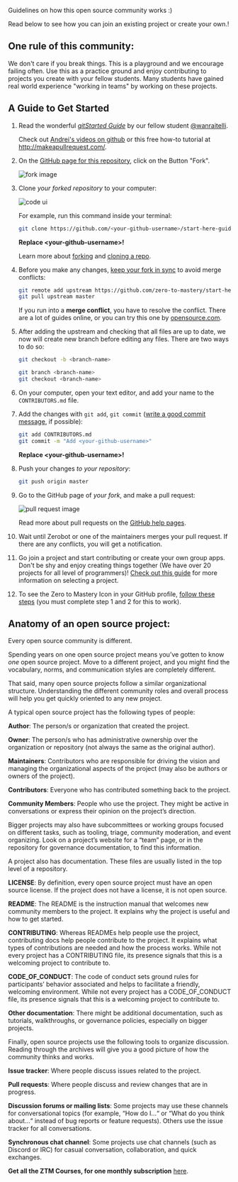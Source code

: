 Guidelines on how this open source community works :)

Read below to see how you can join an existing project or create your own.!

## One rule of this community:

We don't care if you break things. This is a playground and we encourage failing often. Use this as a practice ground and enjoy contributing to projects you create with your fellow students. Many students have gained real world experience "working in teams" by working on these projects.

## A Guide to Get Started

1. Read the wonderful [_gitStarted Guide_](https://github.com/zero-to-mastery/start-here-guidelines/blob/855a00243db60c71905f6e3afd95ebf2cf7459a0/gitstartedguideoptimized.pdf) by our fellow student [@wanraitelli](https://github.com/wanraitelli).

   Check out [Andrei's videos on github](https://www.udemy.com/the-complete-web-developer-in-2018/learn/v4/t/lecture/8725782/) or this free how-to tutorial at http://makeapullrequest.com/.

2. On the [GitHub page for this repository](https://github.com/zero-to-mastery/start-here-guidelines), click on the Button "Fork".

   ![fork image](https://help.github.com/assets/images/help/repository/fork_button.jpg)

3. Clone _your forked repository_ to your computer:

   ![code ui](https://docs.github.com/assets/images/help/repository/code-button.png)

    For example, run this command inside your terminal:

    ```bash
    git clone https://github.com/<your-github-username>/start-here-guidelines.git
    ```

    **Replace \<your-github-username\>!**

    Learn more about [forking](https://help.github.com/en/github/getting-started-with-github/fork-a-repo) and [cloning a repo](https://docs.github.com/en/github/creating-cloning-and-archiving-repositories/cloning-a-repository).


4. Before you make any changes, [keep your fork in sync](https://www.freecodecamp.org/news/how-to-sync-your-fork-with-the-original-git-repository/) to avoid merge conflicts:

    ```bash
    git remote add upstream https://github.com/zero-to-mastery/start-here-guidelines.git
    git pull upstream master
    ```

    If you run into a **merge conflict**, you have to resolve the conflict. There are a lot of guides online, or you can try this one by [opensource.com](https://opensource.com/article/20/4/git-merge-conflict).

5. After adding the upstream and checking that all files are up to date, we now will create new branch before editing any files. There are two ways to do so:
    
    ```bash
    git checkout -b <branch-name>
    ```
    
    ```bash
    git branch <branch-name>
    git checkout <branch-name>
    ```


6. On your computer, open your text editor, and add your name to the `CONTRIBUTORS.md` file.

7. Add the changes with `git add`, `git commit` ([write a good commit message](https://chris.beams.io/posts/git-commit/), if possible):

    ```bash
    git add CONTRIBUTORS.md
    git commit -m "Add <your-github-username>"
    ```

    **Replace \<your-github-username\>!**

8. Push your changes _to your repository_:

    ```bash
    git push origin master
    ```

9. Go to the GitHub page of _your fork_, and make a pull request:

    ![pull request image](https://help.github.com/assets/images/help/pull_requests/choose-base-and-compare-branches.png)

    Read more about pull requests on the [GitHub help pages](https://help.github.com/en/github/collaborating-with-issues-and-pull-requests/creating-a-pull-request).

10. Wait until Zerobot or one of the maintainers merges your pull request. If there are any conflicts, you will get a notification.

11. Go join a project and start contributing or create your own group apps. Don't be shy and enjoy creating things together (We have over 20 projects for all level of programmers)! [Check out this guide](https://github.com/zero-to-mastery/start-here-guidelines/blob/master/Get_Started.md) for more information on selecting a project.

12. To see the Zero to Mastery Icon in your GitHub profile, [follow these steps](https://help.github.com/articles/publicizing-or-hiding-organization-membership/) (you must complete step 1 and 2 for this to work).

## Anatomy of an open source project:

Every open source community is different.

Spending years on one open source project means you’ve gotten to know _one_ open source project. Move to a different project, and you might find the vocabulary, norms, and communication styles are completely different.

That said, many open source projects follow a similar organizational structure. Understanding the different community roles and overall process will help you get quickly oriented to any new project.

A typical open source project has the following types of people:

**Author**: The person/s or organization that created the project.

**Owner**: The person/s who has administrative ownership over the organization or repository (not always the same as the original author).

**Maintainers**: Contributors who are responsible for driving the vision and managing the organizational aspects of the project (may also be authors or owners of the project).

**Contributors**: Everyone who has contributed something back to the project.

**Community Members**: People who use the project. They might be active in conversations or express their opinion on the project’s direction.

Bigger projects may also have subcommittees or working groups focused on different tasks, such as tooling, triage, community moderation, and event organizing. Look on a project’s website for a “team” page, or in the repository for governance documentation, to find this information.

A project also has documentation. These files are usually listed in the top level of a repository.

**LICENSE**: By definition, every open source project must have an open source license. If the project does not have a license, it is not open source.

**README**: The README is the instruction manual that welcomes new community members to the project. It explains why the project is useful and how to get started.

**CONTRIBUTING**: Whereas READMEs help people use the project, contributing docs help people contribute to the project. It explains what types of contributions are needed and how the process works. While not every project has a CONTRIBUTING file, its presence signals that this is a welcoming project to contribute to.

**CODE_OF_CONDUCT**: The code of conduct sets ground rules for participants’ behavior associated and helps to facilitate a friendly, welcoming environment. While not every project has a CODE_OF_CONDUCT file, its presence signals that this is a welcoming project to contribute to.

**Other documentation**: There might be additional documentation, such as tutorials, walkthroughs, or governance policies, especially on bigger projects.

Finally, open source projects use the following tools to organize discussion. Reading through the archives will give you a good picture of how the community thinks and works.

**Issue tracker**: Where people discuss issues related to the project.

**Pull requests**: Where people discuss and review changes that are in progress.

**Discussion forums or mailing lists**: Some projects may use these channels for conversational topics (for example, “How do I…“ or “What do you think about…“ instead of bug reports or feature requests). Others use the issue tracker for all conversations.

**Synchronous chat channel**: Some projects use chat channels (such as Discord or IRC) for casual conversation, collaboration, and quick exchanges.

**Get all the ZTM Courses, for one monthly subscription** [here](https://zerotomastery.io/courses?utm_source=github&utm_medium=start-here-guidelines).
